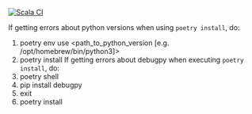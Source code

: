 [![Scala CI](https://github.com/gm2211/turbol/actions/workflows/scala.yml/badge.svg)](https://github.com/gm2211/turbol/actions/workflows/scala.yml)

If getting errors about python versions when using `poetry install`, do:
  1. poetry env use <path_to_python_version [e.g. /opt/homebrew/bin/python3]>
  2. poetry install
If getting errors about debugpy when executing `poetry install`, do:
  1. poetry shell
  2. pip install debugpy
  3. exit
  4. poetry install
